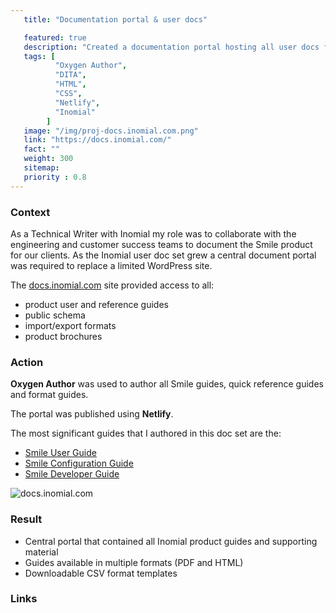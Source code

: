 ```yaml
---
   title: "Documentation portal & user docs"

   featured: true
   description: "Created a documentation portal hosting all user docs for the Inomial Smile product."
   tags: [
          "Oxygen Author",
          "DITA",
          "HTML",
          "CSS",
          "Netlify",
          "Inomial"
        ]
   image: "/img/proj-docs.inomial.com.png"
   link: "https://docs.inomial.com/"
   fact: ""
   weight: 300
   sitemap:
   priority : 0.8
---
```


### Context

As a Technical Writer with Inomial my role was to collaborate with the engineering and customer success teams to document the Smile product for our clients. As the Inomial user doc set grew a central document portal was required to replace a limited WordPress site.

The [docs.inomial.com](https://docs.inomial.com/) site provided access to all:
- product user and reference guides
- public schema
- import/export formats
- product brochures

### Action

**Oxygen Author** was used to author all Smile guides, quick reference guides and format guides.

The portal was published using **Netlify**.

The most significant guides that I authored in this doc set are the:
- [Smile User Guide](https://docs.inomial.com/pdf/SmileGuides/Smile_User_60_V2.1.pdf)
- [Smile Configuration Guide](https://docs.inomial.com/pdf/SmileGuides/Smile_Config_60_V1.3.compressed.pdf)
- [Smile Developer Guide](https://docs.inomial.com/pdf/SmileGuides/Smile_Dev_60_V3.10.pdf)

![docs.inomial.com](/img/proj-docs.inomial.com.png)

### Result

- Central portal that contained all Inomial product guides and supporting material
- Guides available in multiple formats (PDF and HTML)
- Downloadable CSV format templates

### Links
